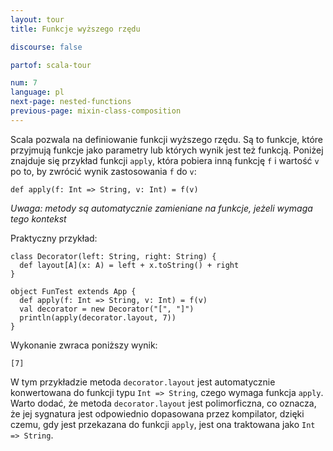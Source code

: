 ```yaml
---
layout: tour
title: Funkcje wyższego rzędu

discourse: false

partof: scala-tour

num: 7
language: pl
next-page: nested-functions
previous-page: mixin-class-composition
---
```


Scala pozwala na definiowanie funkcji wyższego rzędu. Są to funkcje, które przyjmują funkcje jako parametry lub których wynik jest też funkcją. Poniżej znajduje się przykład funkcji `apply`, która pobiera inną funkcję `f` i wartość `v` po to, by zwrócić wynik zastosowania `f` do `v`:

```tut
def apply(f: Int => String, v: Int) = f(v)
```

_Uwaga: metody są automatycznie zamieniane na funkcje, jeżeli wymaga tego kontekst_

Praktyczny przykład:

```tut
class Decorator(left: String, right: String) {
  def layout[A](x: A) = left + x.toString() + right
}

object FunTest extends App {
  def apply(f: Int => String, v: Int) = f(v)
  val decorator = new Decorator("[", "]")
  println(apply(decorator.layout, 7))
}
```

Wykonanie zwraca poniższy wynik:

```
[7]
```

W tym przykładzie metoda `decorator.layout` jest automatycznie konwertowana do funkcji typu `Int => String`, czego wymaga funkcja `apply`. Warto dodać, że metoda `decorator.layout` jest polimorficzna, co oznacza, że jej sygnatura jest odpowiednio dopasowana przez kompilator, dzięki czemu, gdy jest przekazana do funkcji `apply`, jest ona traktowana jako `Int => String`.
